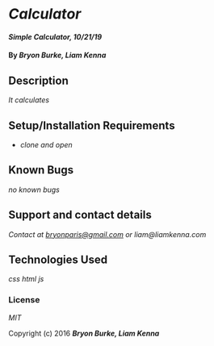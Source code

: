 # _Calculator_

#### _Simple Calculator, 10/21/19_

#### By _**Bryon Burke, Liam Kenna**_

## Description

_It calculates_

## Setup/Installation Requirements

* _clone and open_

## Known Bugs

_no known bugs_

## Support and contact details

_Contact at bryonparis@gmail.com or liam@liamkenna.com_

## Technologies Used

_css html js_

### License

*MIT*

Copyright (c) 2016 **_Bryon Burke, Liam Kenna_**
